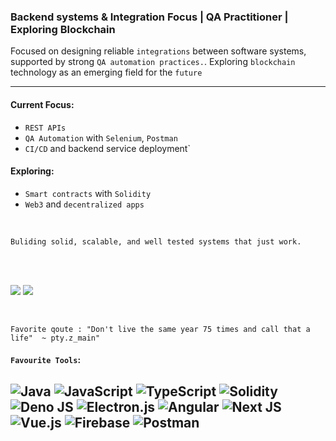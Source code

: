 ### Backend systems & Integration Focus | QA Practitioner | Exploring Blockchain


Focused on designing reliable `integrations` between software systems, supported by strong `QA automation practices.`. Exploring `blockchain` technology as an emerging field for the `future`  

--------------------------------------------------
#### Current Focus:
- `REST APIs`
- `QA Automation` with `Selenium`, `Postman`
- `CI/CD` and backend service deployment`

#### Exploring:
- `Smart contracts` with `Solidity`
- `Web3` and `decentralized apps`
</br>

`Buliding solid, scalable, and well tested systems that just work.`

</br>
</br>

![](https://github-readme-stats.vercel.app/api?username=MalindiFrank&theme=one_dark_pro&hide_border=false&include_all_commits=false&count_private=true) 
![](https://github-readme-streak-stats.herokuapp.com?user=MalindiFrank&theme=transparent)

</br>

`Favorite qoute : "Don't live the same year 75 times and call that a life"  ~ pty.z_main"`
</br>
 
#### `Favourite Tools`:
![Java](https://img.shields.io/badge/java-%23ED8B00.svg?style=flat-square&logo=openjdk&logoColor=white) 
![JavaScript](https://img.shields.io/badge/javascript-%23323330.svg?style=flat-square&logo=javascript&logoColor=%23F7DF1E) 
![TypeScript](https://img.shields.io/badge/typescript-%23007ACC.svg?style=flat-square&logo=typescript&logoColor=white) 
![Solidity](https://img.shields.io/badge/Solidity-%23363636.svg?style=flat-square&logo=solidity&logoColor=white) 
![Deno JS](https://img.shields.io/badge/deno%20js-000000?style=flat-square&logo=deno&logoColor=white) 
![Electron.js](https://img.shields.io/badge/Electron-191970?style=flat-square&logo=Electron&logoColor=white) 
![Angular](https://img.shields.io/badge/angular-%23DD0031.svg?style=flat-square&logo=angular&logoColor=white) 
![Next JS](https://img.shields.io/badge/Next-black?style=flat-square&logo=next.js&logoColor=white) 
![Vue.js](https://img.shields.io/badge/vue.js-%2335495e.svg?style=flat-square&logo=vuedotjs&logoColor=%234FC08D) 
![Firebase](https://img.shields.io/badge/firebase-a08021?style=flat-square&logo=firebase&logoColor=ffcd34) 
![Postman](https://img.shields.io/badge/Postman-FF6C37?style=flat-square&logo=postman&logoColor=white)
-------

